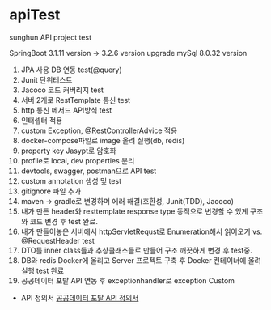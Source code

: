 # apiTest
sunghun API project test

SpringBoot 3.1.11 version -> 3.2.6 version upgrade
mySql 8.0.32 version


1. JPA 사용 DB 연동 test(@query)
2. Junit 단위테스트
3. Jacoco 코드 커버리지 test
4. 서버 2개로 RestTemplate 통신 test
5. http 통신 메서드 API방식 test
6. 인터셉터 적용
7. custom Exception, @RestControllerAdvice 적용
8. docker-compose파일로 image 올려 실행(db, redis)
9. property key Jasypt로 암호화
10. profile로 local, dev properties 분리
11. devtools, swagger, postman으로 API test
12. custom annotation 생성 및 test
13. gitignore 파일 추가
14. maven -> gradle로 변경하며 에러 해결(호환성, Junit(TDD), Jacoco)
15. 내가 만든 header와 resttemplate response type 동적으로 변경할 수 있게 구조와 코드 변경 후 test 완료.
16. 내가 만들어놓은 서버에서 httpServletRequst로 Enumeration해서 읽어오기 vs. @RequestHeader test
17. DTO를 inner class들과 추상클래스들로 만들어 구조 깨끗하게 변경 후 test중.
18. DB와 redis Docker에 올리고 Server 프로젝트 구축 후 Docker 컨테이너에 올려 실행 test 완료
19. 공공데이터 포탈 API 연동 후 exceptionhandler로 exception Custom
- API 정의서
    [공공데이터 포탈 API 정의서](https://www.notion.so/API-62ba052772a54c148e75758d0fb4382d?pvs=21)
